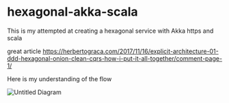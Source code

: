 # hexagonal-akka-scala

This is my attempted at creating a hexagonal service with Akka https and scala

great article https://herbertograca.com/2017/11/16/explicit-architecture-01-ddd-hexagonal-onion-clean-cqrs-how-i-put-it-all-together/comment-page-1/

Here is my understanding of the flow

![Untitled Diagram](https://user-images.githubusercontent.com/24510543/105578249-58664e80-5d87-11eb-9e67-b0877367f4ba.png)

